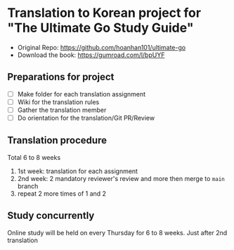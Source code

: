 # Translation to Korean project for "The Ultimate Go Study Guide"

- Original Repo: https://github.com/hoanhan101/ultimate-go
- Download the book: https://gumroad.com/l/bpUYF


## Preparations for project

- [ ] Make folder for each translation assignment
- [ ] Wiki for the translation rules
- [ ] Gather the translation member
- [ ] Do orientation for the translation/Git PR/Review

## Translation procedure

Total 6 to 8 weeks
1. 1st week: translation for each assignment 
2. 2nd week: 2 mandatory reviewer's review and more then merge to `main` branch
3. repeat 2 more times of 1 and 2 

## Study concurrently

Online study will be held on every Thursday for 6 to 8 weeks. Just after 2nd translation 
